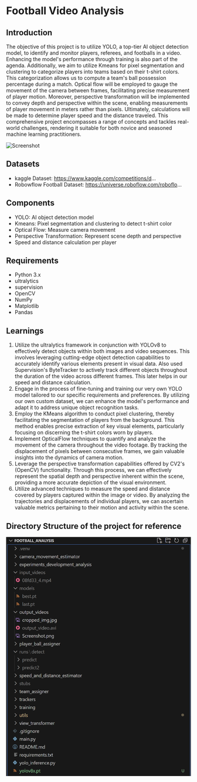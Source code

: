 # Football Video Analysis

## Introduction

The objective of this project is to utilize YOLO, a top-tier AI object detection model, to identify and monitor players, referees, and footballs in a video. Enhancing the model's performance through training is also part of the agenda. Additionally, we aim to utilize Kmeans for pixel segmentation and clustering to categorize players into teams based on their t-shirt colors. This categorization allows us to compute a team's ball possession percentage during a match. Optical flow will be employed to gauge the movement of the camera between frames, facilitating precise measurement of player motion. Moreover, perspective transformation will be implemented to convey depth and perspective within the scene, enabling measurements of player movement in meters rather than pixels. Ultimately, calculations will be made to determine player speed and the distance traveled. This comprehensive project encompasses a range of concepts and tackles real-world challenges, rendering it suitable for both novice and seasoned machine learning practitioners.

![Screenshot](output_videos/Screenshot.png)

## Datasets
- kaggle Dataset: https://www.kaggle.com/competitions/d...
- Robowflow Football Dataset:  https://universe.roboflow.com/roboflo...

## Components
- YOLO: AI object detection model
- Kmeans: Pixel segmentation and clustering to detect t-shirt color
- Optical Flow: Measure camera movement
- Perspective Transformation: Represent scene depth and perspective
- Speed and distance calculation per player

## Requirements
- Python 3.x
- ultralytics
- supervision
- OpenCV
- NumPy
- Matplotlib
- Pandas

## Learnings
1. Utilize the ultralytics framework in conjunction with YOLOv8 to effectively detect objects within both images and video sequences. This involves leveraging cutting-edge object detection capabilities to accurately identify various elements present in visual data. Also used Supervision's ByteTracker to actively track different objects throughout the duration of the video across different frames. This later helps in our speed and distance calculation.
2. Engage in the process of fine-tuning and training our very own YOLO model tailored to our specific requirements and preferences. By utilizing our own custom dataset, we can enhance the model's performance and adapt it to address unique object recognition tasks.
3. Employ the KMeans algorithm to conduct pixel clustering, thereby facilitating the segmentation of players from the background. This method enables precise extraction of key visual elements, particularly focusing on discerning the t-shirt colors worn by players.
4. Implement OpticalFlow techniques to quantify and analyze the movement of the camera throughout the video footage. By tracking the displacement of pixels between consecutive frames, we gain valuable insights into the dynamics of camera motion.
5. Leverage the perspective transformation capabilities offered by CV2's (OpenCV) functionality. Through this process, we can effectively represent the spatial depth and perspective inherent within the scene, providing a more accurate depiction of the visual environment.
6. Utilize advanced techniques to measure the speed and distance covered by players captured within the image or video. By analyzing the trajectories and displacements of individual players, we can ascertain valuable metrics pertaining to their motion and activity within the scene.

## Directory Structure of the project for reference
![Screenshot](Dir_struct.png)
